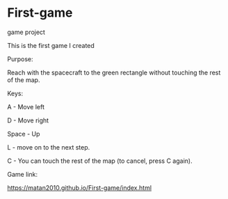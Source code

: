 # First-game

game project

This is the first game I created

Purpose:

  Reach with the spacecraft to the green rectangle without touching the rest of the map.

Keys:

  A - Move left
	
  D - Move right
  
  Space - Up
  
  L - move on to the next step.
  
  C - You can touch the rest of the map (to cancel, press C again).
  
  Game link:
  
  https://matan2010.github.io/First-game/index.html
